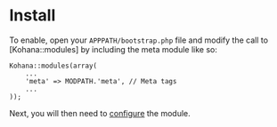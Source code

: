 # Install

To enable, open your `APPPATH/bootstrap.php` file and modify the call to [Kohana::modules] by including the meta module like so:

~~~
Kohana::modules(array(
	...
	'meta' => MODPATH.'meta', // Meta tags
	...
));
~~~

Next, you will then need to [configure](config) the module.